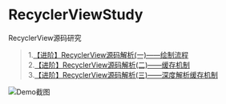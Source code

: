 # RecyclerViewStudy
RecyclerView源码研究
>1.[【进阶】RecyclerView源码解析(一)——绘制流程](https://www.jianshu.com/p/c52b947fe064)  
>2.[【进阶】RecyclerView源码解析(二)——缓存机制](https://www.jianshu.com/p/e44961f8add5)  
>3.[【进阶】RecyclerView源码解析(三)——深度解析缓存机制](https://www.jianshu.com/p/2b19e9bcda84)
  
 ![Demo截图](https://upload-images.jianshu.io/upload_images/7866586-3990225f3523549f.png?imageMogr2/auto-orient/strip%7CimageView2/2/w/428)
